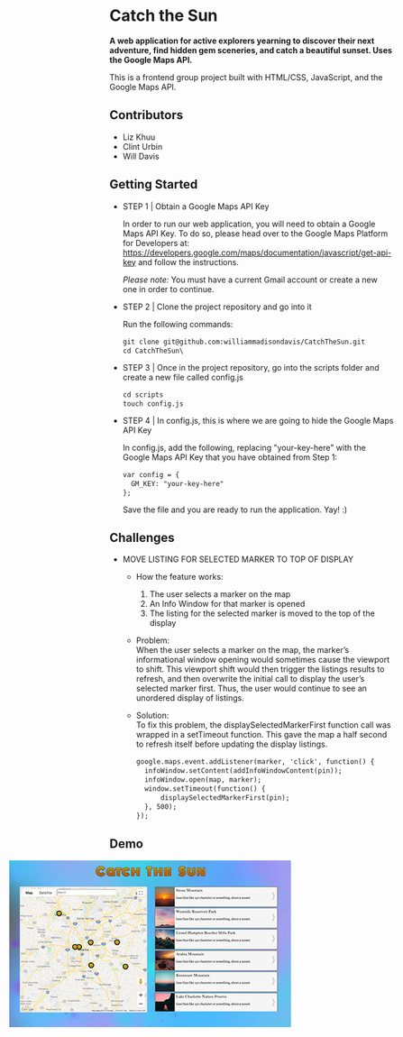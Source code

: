 # Catch the Sun
**A web application for active explorers yearning to discover their next adventure, find hidden gem sceneries, and catch a beautiful sunset. Uses the Google Maps API.**

This is a frontend group project built with HTML/CSS, JavaScript, and the Google Maps API.

## Contributors
* Liz Khuu
* Clint Urbin
* Will Davis

## Getting Started

* STEP 1 | Obtain a Google Maps API Key

  In order to run our web application, you will need to obtain a Google Maps API Key. To do so, please head over to the Google Maps Platform for Developers at: https://developers.google.com/maps/documentation/javascript/get-api-key and follow the instructions. 

  *Please note:* You must have a current Gmail account or create a new one in order to continue.

* STEP 2 | Clone the project repository and go into it

  Run the following commands:

  ```
  git clone git@github.com:williammadisondavis/CatchTheSun.git
  cd CatchTheSun\
  ```

* STEP 3 | Once in the project repository, go into the scripts folder and create a new file called config.js

  ``` 
  cd scripts
  touch config.js
  ```

* STEP 4 | In config.js, this is where we are going to hide the Google Maps API Key

  In config.js, add the following, replacing "your-key-here" with the Google Maps API Key that you have obtained from Step 1:

  ```
  var config = {
    GM_KEY: "your-key-here"
  };
  ```

  Save the file and you are ready to run the application. Yay! :)

## Challenges

* MOVE LISTING FOR SELECTED MARKER TO TOP OF DISPLAY  
    
  - How the feature works:  
      1) The user selects a marker on the map
      2) An Info Window for that marker is opened
      3) The listing for the selected marker is moved to the top of the display
  
  - Problem:  
    When the user selects a marker on the map, the marker’s informational window opening would sometimes cause the viewport to shift. This viewport shift would then trigger the listings results to refresh, and then overwrite the initial call to display the user’s selected marker first. Thus, the user would continue to see an unordered display of listings.
  
  - Solution:  
    To fix this problem, the displaySelectedMarkerFirst function call was wrapped in a setTimeout function. This gave the map a half second to refresh itself before updating the display listings.
    ```
    google.maps.event.addListener(marker, 'click', function() {
      infoWindow.setContent(addInfoWindowContent(pin));
      infoWindow.open(map, marker);
      window.setTimeout(function() {
          displaySelectedMarkerFirst(pin);
      }, 500);
    });
    ```

## Demo  
  <div style="position:absolute; left: 50px;">
    <a href="https://youtu.be/3T0whD_oIG0" target="_blank" left='30px'>
      <img src="assets/screen-shot.jpg"/>
    </a>
  </div>